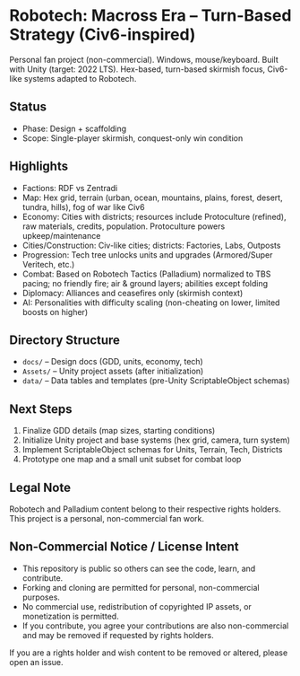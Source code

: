 # Robotech: Macross Era – Turn-Based Strategy (Civ6-inspired)

Personal fan project (non-commercial). Windows, mouse/keyboard. Built with Unity (target: 2022 LTS). Hex-based, turn-based skirmish focus, Civ6-like systems adapted to Robotech.

## Status
- Phase: Design + scaffolding
- Scope: Single-player skirmish, conquest-only win condition

## Highlights
- Factions: RDF vs Zentradi
- Map: Hex grid, terrain (urban, ocean, mountains, plains, forest, desert, tundra, hills), fog of war like Civ6
- Economy: Cities with districts; resources include Protoculture (refined), raw materials, credits, population. Protoculture powers upkeep/maintenance
- Cities/Construction: Civ-like cities; districts: Factories, Labs, Outposts
- Progression: Tech tree unlocks units and upgrades (Armored/Super Veritech, etc.)
- Combat: Based on Robotech Tactics (Palladium) normalized to TBS pacing; no friendly fire; air & ground layers; abilities except folding
- Diplomacy: Alliances and ceasefires only (skirmish context)
- AI: Personalities with difficulty scaling (non-cheating on lower, limited boosts on higher)

## Directory Structure
- `docs/` – Design docs (GDD, units, economy, tech)
- `Assets/` – Unity project assets (after initialization)
- `data/` – Data tables and templates (pre-Unity ScriptableObject schemas)

## Next Steps
1. Finalize GDD details (map sizes, starting conditions)
2. Initialize Unity project and base systems (hex grid, camera, turn system)
3. Implement ScriptableObject schemas for Units, Terrain, Tech, Districts
4. Prototype one map and a small unit subset for combat loop

## Legal Note
Robotech and Palladium content belong to their respective rights holders. This project is a personal, non-commercial fan work.

## Non-Commercial Notice / License Intent
- This repository is public so others can see the code, learn, and contribute.
- Forking and cloning are permitted for personal, non-commercial purposes.
- No commercial use, redistribution of copyrighted IP assets, or monetization is permitted.
- If you contribute, you agree your contributions are also non-commercial and may be removed if requested by rights holders.

If you are a rights holder and wish content to be removed or altered, please open an issue.
